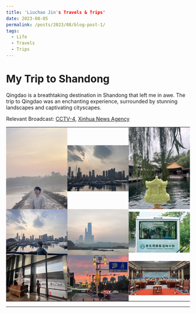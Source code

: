 ```yaml
---
title: 'Liuchao Jin's Travels & Trips'
date: 2023-08-05
permalink: /posts/2023/08/blog-post-1/
tags:
  - Life
  - Travels
  - Trips
---
```


# My Trip to Shandong

Qingdao is a breathtaking destination in Shandong that left me in awe. The trip to Qingdao was an enchanting experience, surrounded by stunning landscapes and captivating cityscapes.

Relevant Broadcast: [CCTV-4](https://mp.weixin.qq.com/s/Y9oGXY8-rL6yHTg3ufDDTQ), [Xinhua News Agency](http://sd.news.cn/20230628/571bffe4c35240d5974698244ed0569a/c.html)

<style>
  table {
    border-collapse: collapse;
    width: 100%;
  }

  td {
    padding: 0;
  }

  img {
    display: block;
    width: 100%;
  }
</style>

<table>
  <tr>
    <td><img src='/files/Trip/2023_Shandong/Shandong_1.jpg'></td>
    <td><img src='/files/Trip/2023_Shandong/Shandong_2.jpg'></td>
    <td><img src='/files/Trip/2023_Shandong/Shandong_3.jpg'></td>
  </tr>
  <tr>
    <td><img src='/files/Trip/2023_Shandong/Shandong_4.jpg'></td>
    <td><img src='/files/Trip/2023_Shandong/Shandong_5.jpg'></td>
    <td><img src='/files/Trip/2023_Shandong/Shandong_6.jpg'></td>
  </tr>
  <tr>
    <td><img src='/files/Trip/2023_Shandong/Shandong_7.jpg'></td>
    <td><img src='/files/Trip/2023_Shandong/Shandong_8.jpg'></td>
    <td><img src='/files/Trip/2023_Shandong/Shandong_9.jpg'></td>
  </tr>
</table>

------

